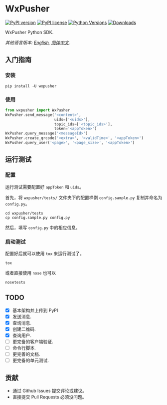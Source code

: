 # WxPusher

[![PyPI version](https://badge.fury.io/py/wxpusher.svg)](https://badge.fury.io/py/wxpusher)
[![PyPI license](https://img.shields.io/pypi/l/wxpusher.svg)](https://pypi.python.org/pypi/wxpusher/)
[![Python Versions](https://img.shields.io/pypi/pyversions/wxpusher.svg)](https://pypi.python.org/pypi/wxpusher/)
[![Downloads](https://pepy.tech/badge/wxpusher)](https://pepy.tech/project/wxpusher)

WxPusher Python SDK.

*其他语言版本: [English](README-en.md), [简体中文](README.md).*

## 入门指南

### 安装

```shell
pip install -U wxpusher
```

### 使用

```python
from wxpusher import WxPusher
WxPusher.send_message('<content>',
                      uids=['<uids>'],
                      topic_ids=['<topic_ids>'],
                      token='<appToken>')
WxPusher.query_message('<messageId>')
WxPusher.create_qrcode('<extra>', '<validTime>', '<appToken>')
WxPusher.query_user('<page>', '<page_size>', '<appToken>')
```

## 运行测试

### 配置

运行测试需要配置好 `appToken` 和 `uids`。

首先，将 `wxpusher/tests/` 文件夹下的配置样例 `config.sample.py` 复制并命名为 `config.py`。

```shell
cd wxpusher/tests
cp config.sample.py config.py
```

然后，填写 `config.py` 中的相应信息。

### 启动测试

配置好后就可以使用 `tox` 来运行测试了。

```shell
tox
```

或者直接使用 `nose` 也可以

```shell
nosetests
```

## TODO

- [x] 基本架构并上传到 PyPI
- [x] 发送消息.
- [x] 查询消息.
- [x] 创建二维码.
- [x] 查询用户.
- [ ] 更完备的客户端验证.
- [ ] 命令行脚本.
- [ ] 更完善的文档.
- [ ] 更完备的单元测试.

## 贡献

- 通过 Github Issues 提交评论或建议。
- 直接提交 Pull Requests 必须没问题。
